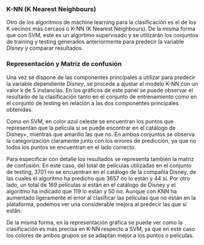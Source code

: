 ### K-NN (K Nearest Neighbours)

Otro de los algoritmos de machine learning para la clasificación es el de los K vecinos más cercaos o K-NN (K Nearest Neighbours). De la misma forma que con SVM, este es un algortimo supervisado y se utilizarán los conjuntos de training y testing generados anteriormente para predecir la variable *Disney* y comparar resultados.


### Representación y Matriz de confusión

Una vez se dispone de las componentes principales a utilizar para predecir la variable dependiente *Disney*, se procede a ajustar el modelo K-NN con un valor k de 5 instancias. En los gráficos de este panel se puede observar el resultado de la clasificación tanto en el conjunto de entrenamiento como en el conjunto de testing en relación a las dos componentes principales obtenidas. 

Como en SVM, en color azul celeste se encuentran los puntos que representan que la película sí se puede encontrar en el catálogo de Disney+, mientras que amarillo las que no. En ambos conjuntos se observa la categorización claramente junto con los errores de predicción, ya que no todos los puntos se encuentran en el lado correcto. 

Para especificar con detalle los resultados se representa también la matriz de confusión. En este caso, del total de películas utilizadas en el conjunto de testing, 3701 no se encuentran en el catálogo de la compañía Disney, de las cuales el algoritmo ha predicho que 3657 no lo están y 44 sí. Por otro lado, un total de 169 películas sí están en el catálogo de Disney y el algoritmo ha indicado que 119 lo están y 50 no. Aunque con KNN ha aumentado ligeramente el error al clasificar las películas que no están en la plataforma, podemos ver una considerable mejora al predecir las que sí están. 

De la misma forma, en la representación gráfica se puede ver como la clasificación es más precisa en K-NN respecto a SVM, ya que en este caso los colores de ambos grupos se se adaptan mejor a los puntos o películas. 